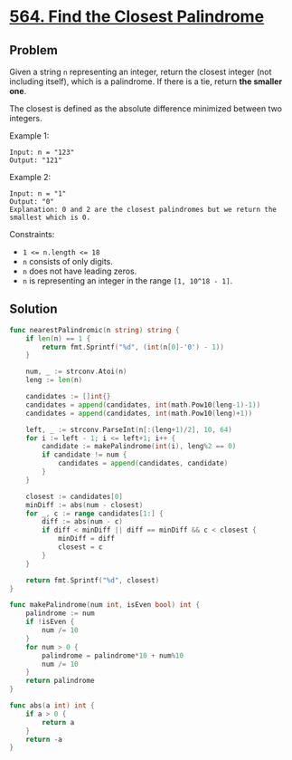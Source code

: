 # [564. Find the Closest Palindrome](https://leetcode.com/problems/find-the-closest-palindrome/)

## Problem

Given a string `n` representing an integer, return the closest integer (not including itself), which is a palindrome. If there is a tie, return **the smaller one**.

The closest is defined as the absolute difference minimized between two integers.


Example 1:

```
Input: n = "123"
Output: "121"
```

Example 2:

```
Input: n = "1"
Output: "0"
Explanation: 0 and 2 are the closest palindromes but we return the smallest which is 0.
```

Constraints:

- `1 <= n.length <= 18`
- `n` consists of only digits.
- `n` does not have leading zeros.
- `n` is representing an integer in the range `[1, 10^18 - 1]`.

## Solution

```go
func nearestPalindromic(n string) string {
	if len(n) == 1 {
		return fmt.Sprintf("%d", (int(n[0]-'0') - 1))
	}

	num, _ := strconv.Atoi(n)
	leng := len(n)

	candidates := []int{}
	candidates = append(candidates, int(math.Pow10(leng-1)-1))
	candidates = append(candidates, int(math.Pow10(leng)+1))

	left, _ := strconv.ParseInt(n[:(leng+1)/2], 10, 64)
	for i := left - 1; i <= left+1; i++ {
		candidate := makePalindrome(int(i), leng%2 == 0)
		if candidate != num {
			candidates = append(candidates, candidate)
		}
	}

	closest := candidates[0]
	minDiff := abs(num - closest)
	for _, c := range candidates[1:] {
		diff := abs(num - c)
		if diff < minDiff || diff == minDiff && c < closest {
			minDiff = diff
			closest = c
		}
	}

	return fmt.Sprintf("%d", closest)
}

func makePalindrome(num int, isEven bool) int {
	palindrome := num
	if !isEven {
		num /= 10
	}
	for num > 0 {
		palindrome = palindrome*10 + num%10
		num /= 10
	}
	return palindrome
}

func abs(a int) int {
	if a > 0 {
		return a
	}
	return -a
}
```